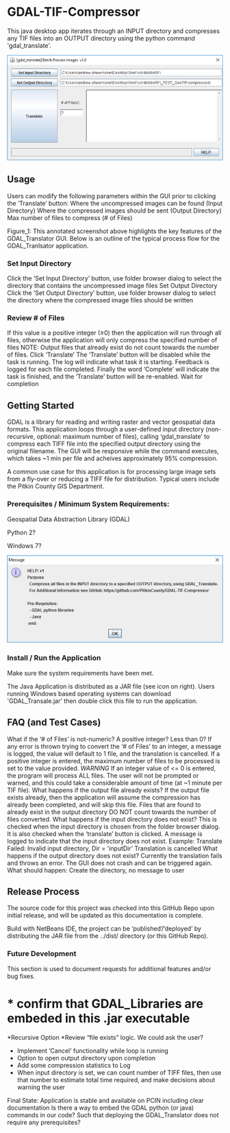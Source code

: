# GDAL-TIF-Compressor
This java desktop app iterates through an INPUT directory and compresses any TIF files into an OUTPUT directory using the python command 'gdal_translate'.

![screenshot](GDAL_Translator_Screenshot.PNG)

## Usage
Users can modify the following parameters within the GUI prior to clicking the ‘Translate’ button:
Where the uncompressed images can be found (Input Directory)
Where the compressed images should be sent (Output Directory)
Max number of files to compress (# of Files)

Figure_1: This annotated screenshot above highlights the key features of the GDAL_Translator GUI. Below is an outline of the typical process flow for the GDAL_Tranlsator application.

### Set Input Directory
Click the ‘Set Input Directory’ button, use folder browser dialog to select the directory that contains the uncompressed image files
Set Output Directory
Click the ‘Set Output Directory’ button, use folder browser dialog to select the directory where the compressed image files should be written
### Review # of Files
If this value is a positive integer (≥0) then the application will run through all files, otherwise the application will only compress the specified number of files
NOTE: Output files that already exist do not count towards the number of files.
Click ‘Translate’
The ‘Translate’ button will be disabled while the task is running.
The log will indicate what task it is starting.
Feedback is logged for each file completed.
Finally the word ‘Complete’ will indicate the task is finished, and the ‘Translate’ button will be re-enabled.
Wait for completion

## Getting Started
GDAL is a library for reading and writing raster and vector geospatial data formats. This application loops through a user-defined input directory (non-recursive, optional: maximum number of files), calling ‘gdal_translate’ to compress each TIFF file into the specified output directory using the original filename. The GUI will be responsive while the command executes, which takes ~1 min per file and acheives approximately 95% compression.

A common use case for this application is for processing large image sets from a fly-over or reducing a TIFF file for distribution.   Typical users include the Pitkin County GIS Department.

### Prerequisites / Minimum System Requirements:
  Geospatial Data Abstraction Library (GDAL)
  
  Python 2?
  
  Windows 7?

![screenshot](GDAL_Translator_HELP.PNG)

### Install / Run the Application
Make sure the system requirements have been met.

The Java Application is distributed as a JAR file (see icon on right). Users running Windows based operating systems can download 'GDAL_Transale.jar' then double click this file to run the application.





## FAQ (and Test Cases)
What if the ‘# of Files’ is not-numeric? A positive integer? Less than 0?
If any error is thrown trying to convert the ‘# of Files’ to an integer, a message is logged, the value will default to 1 file, and the translation is cancelled.
If a positive integer is entered, the maximum number of files to be processed is set to the value provided.
*WARNING* If an integer value of <= 0 is entered, the program will process ALL files. The user will not be prompted or warned, and this could take a considerable amount of time (at ~1 minute per TIF file).
What happens if the output file already exists?
If the output file exists already, then the application will assume the compression has already been completed, and will skip this file.
Files that are found to already exist in the output directory DO NOT count towards the number of files converted.
What happens if the input directory does not exist?
This is checked when the input directory is chosen from the folder browser dialog. It is also checked when the ‘translate’ button is clicked.
A message is logged to indicate that the input directory does not exist.
Example: Translate Failed: Invalid input directory, Dir = 'inputDir’
Translation is cancelled
What happens if the output directory does not exist?
Currently the translation fails and throws an error. The GUI does not crash and can be triggered again.
What should happen: Create the directory, no message to user


## Release Process
The source code for this project was checked into this GitHub Repo upon initial release, and will be updated as this documentation is complete.

Build with NetBeans IDE, the project can be ‘published’/’deployed’ by distributing the JAR file from the ../dist/ directory (or this GitHub Repo).


### Future Development
This section is used to document requests for additional features and/or bug fixes.
# * confirm that GDAL_Libraries are embeded in this .jar executable
*Recursive Option
*Review “file exists” logic. We could ask the user?
* Implement ‘Cancel’ functionality while loop is running
* Option to open output directory upon completion
* Add some compression statistics to Log
* When input directory is set, we can count number of TIFF files, then use that number to estimate total time required, and make decisions about warning the user


Final State: Application is stable and available on PCIN including clear documentation
Is there a way to embed the GDAL python (or java) commands in our code? Such that deploying the GDAL_Translator does not require any prerequisites?

